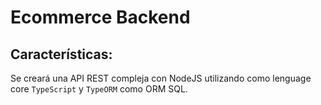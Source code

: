 # Ecommerce Backend
## Características:
Se creará una API REST compleja con NodeJS utilizando como lenguage core `TypeScript` y `TypeORM` como ORM SQL.
